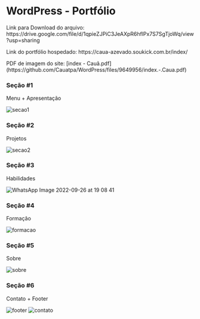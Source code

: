 # WordPress - Portfólio

<p> Link para Download do arquivo: https://drive.google.com/file/d/1qpieZJPiC3JeAXpR6hflPx7S7SgTjoWq/view?usp=sharing </p>
<p> Link do portfólio hospedado: https://caua-azevado.soukick.com.br/index/ </p>

<p> PDF de imagem do site: [index - Cauã.pdf](https://github.com/Cauatpa/WordPress/files/9649956/index.-.Caua.pdf)


<h3> Seção #1 </h3>
<p> Menu + Apresentação </p>

![secao1](https://user-images.githubusercontent.com/101412705/192150638-4ea93ec1-a9d6-4581-a4ea-c6337be92058.jpeg)

<h3> Seção #2 </h3>
<p> Projetos </p>

![secao2](https://user-images.githubusercontent.com/101412705/192150710-f42e9571-7925-4fa4-81ad-62bf613ec418.jpeg)

<h3> Seção #3 </h3>
<p> Habilidades </p>

![WhatsApp Image 2022-09-26 at 19 08 41](https://user-images.githubusercontent.com/101412705/192389495-d05ceedb-76f7-4d8f-b865-fbfdb42f26ca.jpeg)


<h3> Seção #4 </h3>
<p> Formação </p>

![formacao](https://user-images.githubusercontent.com/101412705/192150898-b55e186c-342d-44a9-8a55-91b08afc182b.jpeg)


<h3> Seção #5 </h3>
<p> Sobre </p>

![sobre](https://user-images.githubusercontent.com/101412705/192150906-381dce05-8467-41e8-9f88-5b219df5bbd4.jpeg)

<h3> Seção #6 </h3>
<p> Contato + Footer </p>

![footer](https://user-images.githubusercontent.com/101412705/192151022-a03fd301-1621-479e-86c3-322d124dbf33.jpeg)
![contato](https://user-images.githubusercontent.com/101412705/192151025-b6fe1466-e0fc-4f2c-be0c-57ff51ddd68b.jpeg)


